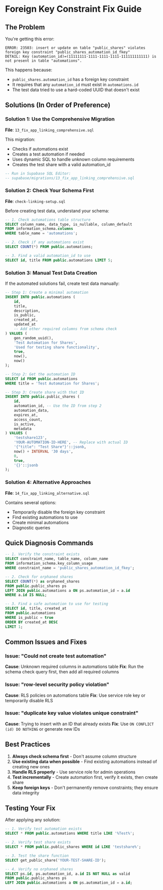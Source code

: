 # Foreign Key Constraint Fix Guide

## The Problem

You're getting this error:
```
ERROR: 23503: insert or update on table "public_shares" violates foreign key constraint "public_shares_automation_id_fkey"
DETAIL: Key (automation_id)=(11111111-1111-1111-1111-111111111111) is not present in table "automations".
```

This happens because:
- `public_shares.automation_id` has a foreign key constraint
- It requires that any `automation_id` must exist in `automations.id`
- The test data tried to use a hard-coded UUID that doesn't exist

## Solutions (In Order of Preference)

### Solution 1: Use the Comprehensive Migration
**File**: `13_fix_app_linking_comprehensive.sql`

This migration:
- Checks if automations exist
- Creates a test automation if needed
- Uses dynamic SQL to handle unknown column requirements
- Creates the test share with a valid automation_id

```sql
-- Run in Supabase SQL Editor:
-- supabase/migrations/13_fix_app_linking_comprehensive.sql
```

### Solution 2: Check Your Schema First
**File**: `check-linking-setup.sql`

Before creating test data, understand your schema:
```sql
-- 1. Check automations table structure
SELECT column_name, data_type, is_nullable, column_default
FROM information_schema.columns
WHERE table_name = 'automations';

-- 2. Check if any automations exist
SELECT COUNT(*) FROM public.automations;

-- 3. Find a valid automation_id to use
SELECT id, title FROM public.automations LIMIT 5;
```

### Solution 3: Manual Test Data Creation
If the automated solutions fail, create test data manually:

```sql
-- Step 1: Create a minimal automation
INSERT INTO public.automations (
    id,
    title,
    description,
    is_public,
    created_at,
    updated_at
    -- Add other required columns from schema check
) VALUES (
    gen_random_uuid(),
    'Test Automation for Shares',
    'Used for testing share functionality',
    true,
    now(),
    now()
);

-- Step 2: Get the automation ID
SELECT id FROM public.automations 
WHERE title = 'Test Automation for Shares';

-- Step 3: Create share with that ID
INSERT INTO public.public_shares (
    id,
    automation_id, -- Use the ID from step 2
    automation_data,
    expires_at,
    access_count,
    is_active,
    metadata
) VALUES (
    'testshare123',
    'YOUR-AUTOMATION-ID-HERE', -- Replace with actual ID
    '{"title": "Test Share"}'::jsonb,
    now() + INTERVAL '30 days',
    0,
    true,
    '{}'::jsonb
);
```

### Solution 4: Alternative Approaches
**File**: `14_fix_app_linking_alternative.sql`

Contains several options:
- Temporarily disable the foreign key constraint
- Find existing automations to use
- Create minimal automations
- Diagnostic queries

## Quick Diagnosis Commands

```sql
-- 1. Verify the constraint exists
SELECT constraint_name, table_name, column_name
FROM information_schema.key_column_usage
WHERE constraint_name = 'public_shares_automation_id_fkey';

-- 2. Check for orphaned shares
SELECT COUNT(*) as orphaned_shares
FROM public.public_shares ps
LEFT JOIN public.automations a ON ps.automation_id = a.id
WHERE a.id IS NULL;

-- 3. Find a safe automation to use for testing
SELECT id, title, created_at
FROM public.automations
WHERE is_public = true
ORDER BY created_at DESC
LIMIT 1;
```

## Common Issues and Fixes

### Issue: "Could not create test automation"
**Cause**: Unknown required columns in automations table
**Fix**: Run the schema check query first, then add all required columns

### Issue: "row-level security policy violation"
**Cause**: RLS policies on automations table
**Fix**: Use service role key or temporarily disable RLS

### Issue: "duplicate key value violates unique constraint"
**Cause**: Trying to insert with an ID that already exists
**Fix**: Use `ON CONFLICT (id) DO NOTHING` or generate new IDs

## Best Practices

1. **Always check schema first** - Don't assume column structure
2. **Use existing data when possible** - Find existing automations instead of creating new ones
3. **Handle RLS properly** - Use service role for admin operations
4. **Test incrementally** - Create automation first, verify it exists, then create share
5. **Keep foreign keys** - Don't permanently remove constraints; they ensure data integrity

## Testing Your Fix

After applying any solution:

```sql
-- 1. Verify test automation exists
SELECT * FROM public.automations WHERE title LIKE '%Test%';

-- 2. Verify test share exists
SELECT * FROM public.public_shares WHERE id LIKE 'testshare%';

-- 3. Test the share function
SELECT get_public_share('YOUR-TEST-SHARE-ID');

-- 4. Verify no orphaned shares
SELECT ps.id, ps.automation_id, a.id IS NOT NULL as valid
FROM public.public_shares ps
LEFT JOIN public.automations a ON ps.automation_id = a.id;
```